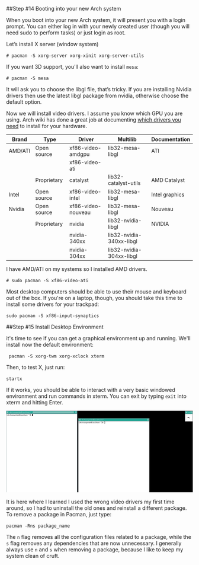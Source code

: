 ##Step \#14 Booting into your new Arch system

When you boot into your new Arch system, it will present you with a login prompt. You can either
log in with your newly created user (though you will need sudo to perform tasks) or just login as root.

Let’s install X server (window system)

```
# pacman -S xorg-server xorg-xinit xorg-server-utils
```

If you want 3D support, you'll also want to install `mesa`:

```
# pacman -S mesa
```

It will ask you to choose the libgl file, that’s tricky. If you are installing Nvidia drivers then
use the latest libgl package from nvidia, otherwise choose the default option.

Now we will install video drivers. I assume you know which GPU you are using. Arch wiki has done a great job at documenting [which drivers you need](https://wiki.archlinux.org/index.php/Xorg#Driver_installation) to install for your hardware.

Brand |	Type |	Driver |	Multilib |	Documentation
------|------|---------|-------------|------------------
AMD/ATI | Open source | xf86-video-amdgpu | lib32-mesa-libgl | ATI
        |             | xf86-video-ati |               |
        | Proprietary | catalyst   | lib32-catalyst-utils | AMD Catalyst
Intel | Open source | xf86-video-intel | lib32-mesa-libgl | Intel graphics
Nvidia | Open source | xf86-video-nouveau | lib32-mesa-libgl | Nouveau
       | Proprietary | nvidia          | lib32-nvidia-libgl       | NVIDIA
       |             | nvidia-340xx    | lib32-nvidia-340xx-libgl |
       |             | nvidia-304xx    | lib32-nvidia-304xx-libgl |

I have AMD/ATI on my systems so I installed AMD drivers.

```
# sudo pacman -S xf86-video-ati
```

Most desktop computers should be able to use their mouse and keyboard out of the box. If you're on a laptop, though, you should take this time to install some drivers for your trackpad:

```
sudo pacman -S xf86-input-synaptics
```

##Step \#15 Install Desktop Environment

 it's time to see if you can get a graphical environment up and running. We'll install now the default environment:

```
 pacman -S xorg-twm xorg-xclock xterm
```

Then, to test X, just run:

```
startx
```

If it works, you should be able to interact with a very basic windowed environment
and run commands in xterm. You can exit by typing `exit` into xterm and hitting Enter.

![](/Arch/arch_installing/images/arch-linux-install-005.jpg)

It is here where I learned I used the wrong video drivers my first time around, so I had to uninstall the old ones and reinstall a different package. To remove a package in Pacman, just type:

```
pacman -Rns package_name
```

The `n` flag removes all the configuration files related to a package, while the `s` flag removes any dependencies that are now unnecessary. I generally always use `n` and `s` when removing a package, because I like to keep my system clean of cruft.
